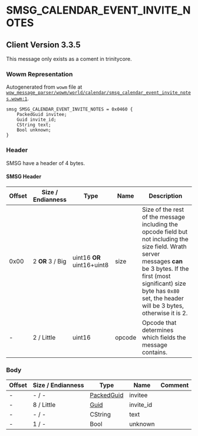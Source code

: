 # SMSG_CALENDAR_EVENT_INVITE_NOTES

## Client Version 3.3.5

This message only exists as a coment in trinitycore.

### Wowm Representation

Autogenerated from `wowm` file at [`wow_message_parser/wowm/world/calendar/smsg_calendar_event_invite_notes.wowm:1`](https://github.com/gtker/wow_messages/tree/main/wow_message_parser/wowm/world/calendar/smsg_calendar_event_invite_notes.wowm#L1).
```rust,ignore
smsg SMSG_CALENDAR_EVENT_INVITE_NOTES = 0x0460 {
    PackedGuid invitee;
    Guid invite_id;
    CString text;
    Bool unknown;
}
```
### Header

SMSG have a header of 4 bytes.

#### SMSG Header

| Offset | Size / Endianness | Type   | Name   | Description |
| ------ | ----------------- | ------ | ------ | ----------- |
| 0x00   | 2 **OR** 3 / Big           | uint16 **OR** uint16+uint8 | size | Size of the rest of the message including the opcode field but not including the size field. Wrath server messages **can** be 3 bytes. If the first (most significant) size byte has `0x80` set, the header will be 3 bytes, otherwise it is 2.|
| -      | 2 / Little| uint16 | opcode | Opcode that determines which fields the message contains. |

### Body

| Offset | Size / Endianness | Type | Name | Comment |
| ------ | ----------------- | ---- | ---- | ------- |
| - | - / - | [PackedGuid](../types/packed-guid.md) | invitee |  |
| - | 8 / Little | [Guid](../types/packed-guid.md) | invite_id |  |
| - | - / - | CString | text |  |
| - | 1 / - | Bool | unknown |  |

